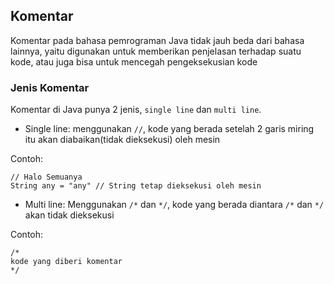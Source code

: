 ## Komentar

Komentar pada bahasa pemrograman Java tidak jauh beda dari bahasa lainnya, yaitu digunakan untuk memberikan
penjelasan terhadap suatu kode, atau juga bisa untuk mencegah pengeksekusian kode

### Jenis Komentar
Komentar di Java punya 2 jenis, `single line` dan `multi line`.

* Single line:
menggunakan `//`, kode yang berada setelah 2 garis miring itu akan diabaikan(tidak dieksekusi) oleh mesin

Contoh: </br>
```
// Halo Semuanya
String any = "any" // String tetap dieksekusi oleh mesin
```

* Multi line:
Menggunakan `/*` dan `*/`, kode yang berada diantara `/*` dan `*/` akan tidak dieksekusi

Contoh:
```
/*
kode yang diberi komentar
*/
```

